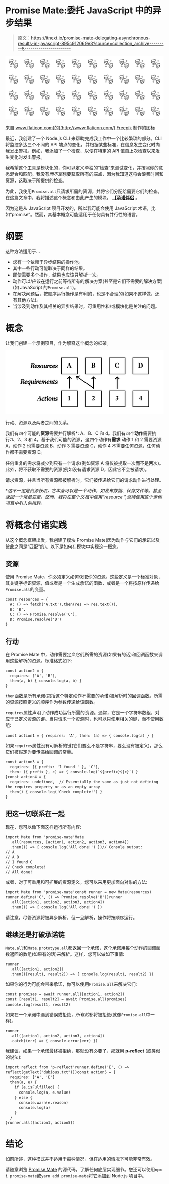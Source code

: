 # Promise Mate:委托 JavaScript 中的异步结果

> 原文：<https://itnext.io/promise-mate-delegating-asynchronous-results-in-javascript-895c912069e3?source=collection_archive---------5----------------------->

![](img/0b7f6f4dae7455e0d560305bcf9c036b.png)

来自 www.flaticon.com[的](http://www.flaticon.com/) [Freepik](https://www.flaticon.com/authors/freepik) 制作的图标

最近，我创建了一个 Node.js CLI 来帮助完成我工作中一个比较繁琐的部分。CLI 将监控多达三个不同的 API 端点的变化，并根据某些标准，在信息发生变化时向我发出警报。例如，我添加了一个检查，以便在特定的 API 值自上次检查以来发生变化时发出警报。

我希望这个工具是模块化的，你可以定义单独的“检查”来测试变化，并按照你的意愿混合和匹配。我没有*而不是*想要获取所有的端点，因为我知道这将会浪费时间和资源，这取决于所提供的检查。

为此，我使用`Promise.all`只请求所需的资源，并将它们分配给需要它们的检查。在这篇文章中，我将描述这个概念和由此产生的模块， [**【承诺伴侣**](https://npm.im/promise-mate) 。

因为这是从 JavaScript 项目开发的，所以我可能会使用 JavaScript 术语，比如“promise”。然而，其基本概念可能适用于任何具有并行性的语言。

# 纲要

这种方法适用于…

*   您有一个依赖于异步结果的操作池。
*   其中一些行动可能取决于同样的结果。
*   即使需要多个操作，结果也应该只解析一次。
*   动作可以/应该在运行之前等待所有的解决方案(甚至是它们不需要的解决方案)(如 JavaScript 的`Promise.all`)。
*   在解决问题后，按顺序运行操作是有利的，也是不合理的(如果不这样做，还有其他方法)。
*   当涉及到动作及其相关的异步结果时，可重用性和/或模块化是关注的问题。

# 概念

让我们创建一个示例项目，作为解释这个概念的框架。

![](img/5c34e7661a1b767314c95f67c2a7537e.png)

行动、资源以及两者之间的关系。

我们有四个可能的**资源**需要并行解析*: A、B、C 和 d。我们有四个**动作**需要执行:1、2、3 和 4。基于我们可能的资源，这四个动作有**需求**:动作 1 和 2 需要资源 A，动作 2 也需要资源 B，动作 3 需要资源 C，动作 4 不需要任何资源，任何动作都不需要资源 D。

任何重复的需求将减少到只有一个请求(例如资源 A 将仅被提取一次而不是两次)。此外，将不获取不需要的资源(例如没有请求资源 D，因此它不会被请求)。

请求资源，并且当所有资源都被解析时，它们被传递给它们的请求动作进行处理。

**这不一定是资源获取，它本身可以是一个动作，如发布数据、保存文件等。甚至返回一个常量变量。然而，我将在整个文档中使用“resource ”,坚持使用这个示例项目中引入的措辞。*

# 将概念付诸实践

从这个概念框架出发，我创建了模块 Promise Mate(因为动作与它们的承诺以及彼此之间是“匹配”的)。以下是如何在模块中实现这一概念。

## 资源

使用 Promise Mate，你必须定义如何获取你的资源。这些定义是一个标准对象，其关键字标识资源，值或者是一个生成承诺的函数，或者是一个将按原样传递给`Promise.all`的变量。

```
const resources = {
  A: () => fetch('A.txt').then(res => res.text()),
  B: 'B',
  C: () => Promise.resolve('C'),
  D: Promise.resolve('D')
}
```

## 行动

在 Promise Mate 中，动作需要定义它们所需的资源(如果有的话)和回调函数来调用这些解析的资源。标准格式如下:

```
const action2 = {
  requires: ['A', 'B'],
  then(a, b) { console.log(a, b) }
}
```

`then`函数是所有承诺(包括这个特定动作不需要的承诺)被解析时的回调函数。所需的资源按照定义的顺序作为参数传递给该函数。

`requires`属性声明了动作成功运行所需的资源。通常，它是一个字符串数组，对应于已定义资源的键。当只请求一个资源时，也可以只使用相关的键，而不使用数组:

```
const action1 = { requires: 'A', then: (a) => { console.log(a) } }
```

如果`requires`属性没有可解析的键(它们要么不是字符串，要么没有被定义)，那么它们被假定为要传递给回调的常量。

```
const action3 = {
  requires: [{ prefix: 'I found ' }, 'C'],
  then: ({ prefix }, c) => { console.log(`${prefix}${c}`) }
}const action4 = {
  requires: undefined,  // Essentially the same as just not defining the requires property or as an empty array
  then() { console.log('Check complete!') }
}
```

## 把这一切联系在一起

现在，您可以像下面这样运行所有内容:

```
import Mate from 'promise-mate'Mate
  .all(resources, [action1, action2, action3, action4])
  .then(() => { console.log('All done!') })// Console output:
// A
// A B
// I found C
// Check complete!
// All done!
```

或者，对于可重用和可扩展的资源定义，您可以采用更加面向对象的方法:

```
import Mate from 'promise-mate'const runner = new Mate(resources)
runner.define('C', () => Promise.resolve('B'))runner
  .all([action1, action2, action3, action4])
  .then(() => { console.log('All done!') })
```

请注意，尽管资源将被异步解析，但一旦解析，操作将按顺序运行。

## 继续还是打破承诺链

`Mate.all`和`Mate.prototype.all`都返回一个承诺，这个承诺用每个动作的回调函数返回的数组(如果有的话)来解析。这样，您可以做如下事情:

```
runner
  .all([action1, action2])
  .then(([result1, result2]) => { console.log(result1, result2) })
```

如果你的行为可能会带来承诺，你可以使用`Promise.all`来解决它们:

```
const promises = await runner.all([action1, action2])
const [result1, result2] = await Promise.all(promises)
console.log(result1, result2)
```

如果在一个承诺中遇到错误或拒绝，*所有的*都将被拒绝(就像`Promise.all`中一样)。

```
runner
  .all([action1, action2, action3, action4])
  .catch((err) => { console.error(err) })
```

我建议，如果一个承诺最终被拒绝，那就没有必要了，那就用 [**p-reflect**](https://www.npmjs.com/package/p-reflect) (或类似的说法):

```
import reflect from 'p-reflect'runner.define('E', () => reflect(getText("dubious.txt")))const action5 = {
  requires: ['A', 'E']
  then(a, e) {
    if (e.isFulfilled) {
      console.log(a, e.value)
    } else {
      console.warn(e.reason)
      console.log(a)
    }
  }
}runner.all([action1, action5])
```

# 结论

如前所述，这种模式并不适用于每种情况，但在适用的情况下可能非常有效。

请随意浏览 [Promise Mate](https://github.com/czycha/promise-mate) 的源代码，了解任何底层实现细节。您还可以使用`npm i promise-mate`或`yarn add promise-mate`将它添加到 Node.js 项目中。